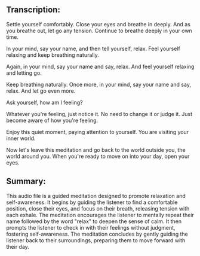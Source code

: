 ## Transcription:

Settle yourself comfortably. Close your eyes and breathe in deeply. And as you breathe out, let go any tension. Continue to breathe deeply in your own time.

In your mind, say your name, and then tell yourself, relax. Feel yourself relaxing and keep breathing naturally.

Again, in your mind, say your name and say, relax. And feel yourself relaxing and letting go.

Keep breathing naturally. Once more, in your mind, say your name and say, relax. And let go even more.

Ask yourself, how am I feeling?

Whatever you're feeling, just notice it. No need to change it or judge it. Just become aware of how you're feeling.

Enjoy this quiet moment, paying attention to yourself. You are visiting your inner world.

Now let's leave this meditation and go back to the world outside you, the world around you. When you're ready to move on into your day, open your eyes.

## Summary:

This audio file is a guided meditation designed to promote relaxation and self-awareness. It begins by guiding the listener to find a comfortable position, close their eyes, and focus on their breath, releasing tension with each exhale. The meditation encourages the listener to mentally repeat their name followed by the word "relax" to deepen the sense of calm. It then prompts the listener to check in with their feelings without judgment, fostering self-awareness. The meditation concludes by gently guiding the listener back to their surroundings, preparing them to move forward with their day.

